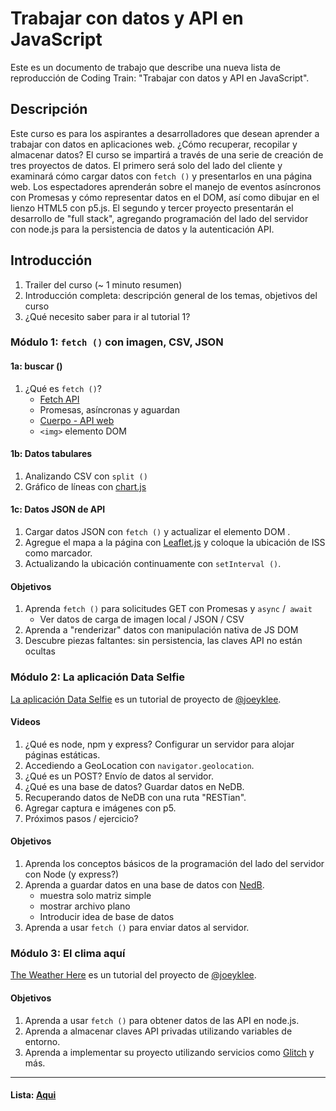 # Trabajar con datos y API en JavaScript

Este es un documento de trabajo que describe una nueva lista de reproducción de Coding Train: "Trabajar con datos y API en JavaScript".

## Descripción

Este curso es para los aspirantes a desarrolladores que desean aprender a trabajar con datos en aplicaciones web. ¿Cómo recuperar, recopilar y almacenar datos? El curso se impartirá a través de una serie de creación de tres proyectos de datos. El primero será solo del lado del cliente y examinará cómo cargar datos con `fetch ()` y presentarlos en una página web. Los espectadores aprenderán sobre el manejo de eventos asíncronos con Promesas y cómo representar datos en el DOM, así como dibujar en el lienzo HTML5 con p5.js. El segundo y tercer proyecto presentarán el desarrollo de "full stack", agregando programación del lado del servidor con node.js para la persistencia de datos y la autenticación API.

## Introducción
1. Trailer del curso (~ 1 minuto resumen)
2. Introducción completa: descripción general de los temas, objetivos del curso
3. ¿Qué necesito saber para ir al tutorial 1?

### Módulo 1: `fetch ()` con imagen, CSV, JSON

#### 1a: buscar ()
1. ¿Qué es `fetch ()`?
   * [Fetch API](https://developer.mozilla.org/en-US/docs/Web/API/Fetch_API)
   * Promesas, asíncronas y aguardan
   * [Cuerpo - API web](https://developer.mozilla.org/en-US/docs/Web/API/Body)
   * `<img>` elemento DOM
    
#### 1b: Datos tabulares
1. Analizando CSV con `split ()`
2. Gráfico de líneas con [chart.js](https://www.chartjs.org/docs/latest/)

#### 1c: Datos JSON de API
1. Cargar datos JSON con `fetch ()` y actualizar el elemento DOM <span>.
2. Agregue el mapa a la página con [Leaflet.js](https://leafletjs.com/) y coloque la ubicación de ISS como marcador.
3. Actualizando la ubicación continuamente con `setInterval ()`.
  
 #### Objetivos
1. Aprenda `fetch ()` para solicitudes GET con Promesas y `async` /` await`
   * Ver datos de carga de imagen local / JSON / CSV
2. Aprenda a "renderizar" datos con manipulación nativa de JS DOM
3. Descubre piezas faltantes: sin persistencia, las claves API no están ocultas

### Módulo 2: La aplicación Data Selfie

[La aplicación Data Selfie](https://github.com/joeyklee/data-selfie-app) es un tutorial de proyecto de [@joeyklee](https://github.com/joeyklee).

#### Videos
1. ¿Qué es node, npm y express? Configurar un servidor para alojar páginas estáticas.
2. Accediendo a GeoLocation con `navigator.geolocation`.
3. ¿Qué es un POST? Envío de datos al servidor.
4. ¿Qué es una base de datos? Guardar datos en NeDB.
4. Recuperando datos de NeDB con una ruta "RESTian".
6. Agregar captura e imágenes con p5.
7. Próximos pasos / ejercicio?

#### Objetivos
1. Aprenda los conceptos básicos de la programación del lado del servidor con Node (y express?)
2. Aprenda a guardar datos en una base de datos con [NedB](https://github.com/louischatriot/nedb).
    * muestra solo matriz simple
    * mostrar archivo plano
    * Introducir idea de base de datos
3. Aprenda a usar `fetch ()` para enviar datos al servidor.

### Módulo 3: El clima aquí

[The Weather Here](https://github.com/joeyklee/the-weather-here) es un tutorial del proyecto de [@joeyklee](https://github.com/joeyklee).

#### Objetivos
1. Aprenda a usar `fetch ()` para obtener datos de las API en node.js.
2. Aprenda a almacenar claves API privadas utilizando variables de entorno.
3. Aprenda a implementar su proyecto utilizando servicios como [Glitch](http://glitch.com) y más.

---
#### Lista: [Aqui](https://www.youtube.com/playlist?list=PLRqwX-V7Uu6YxDKpFzf_2D84p0cyk4T7X)
